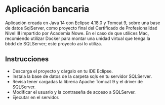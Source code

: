 # Aplicación bancaria

Aplicación creada en Java 14 con Eclipse 4.18.0 y Tomcat 9, sobre una base de datos SqlServer, como proyecto final del Certificado de Profesionalidad Nivel III impartido por Academia Nowe. En el caso de que utilices Mac, recomiendo utilizar Docker para montar una unidad virtual que tenga la bbdd de SQLServer; este proyecto asi lo utiliza.

## Instrucciones

  - Descarga el proyecto y cárgalo en tu IDE Eclipse.
  - Instala la base de datos de la carpeta sqls en tu servidor SQLServer.
  - Revisa tener cargadas la libreria Apache Tomcat 9 y el driver de SQLServer.
  - Modificar el usuario y la contraseña de acceso a SQLServer.
  - Ejecutar en el servidor.



